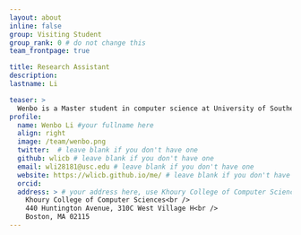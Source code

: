 ```yaml
---
layout: about
inline: false
group: Visiting Student
group_rank: 0 # do not change this
team_frontpage: true

title: Research Assistant
description:
lastname: Li

teaser: >
  Wenbo is a Master student in computer science at University of Southern California. His research interests lie in human-computer interaction, especially user interfaces for human-LLM interaction and human-AI collaboration
profile:
  name: Wenbo Li #your fullname here
  align: right
  image: /team/wenbo.png
  twitter:  # leave blank if you don't have one
  github: wlicb # leave blank if you don't have one
  email: wli28181@usc.edu # leave blank if you don't have one
  website: https://wlicb.github.io/me/ # leave blank if you don't have one
  orcid: 
  address: > # your address here, use Khoury College of Computer Sciences as the default
    Khoury College of Computer Sciences<br />
    440 Huntington Avenue, 310C West Village H<br />
    Boston, MA 02115
---
```

